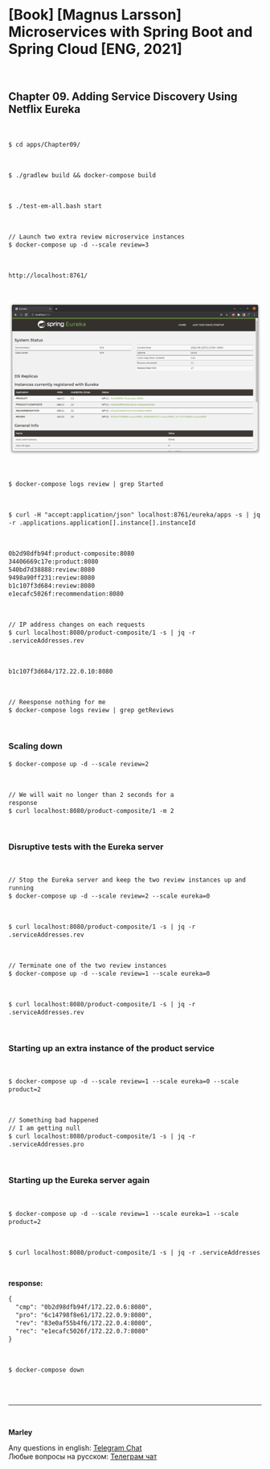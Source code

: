 # [Book] [Magnus Larsson] Microservices with Spring Boot and Spring Cloud [ENG, 2021]

<br/>

## Chapter 09. Adding Service Discovery Using Netflix Eureka

<br/>

```
$ cd apps/Chapter09/
```

<br/>

```
$ ./gradlew build && docker-compose build
```

<br/>

```
$ ./test-em-all.bash start
```

<br/>

```
// Launch two extra review microservice instances
$ docker-compose up -d --scale review=3
```

<br/>

```
http://localhost:8761/
```

<br/>

![Application](/img/ch09-pic01.png?raw=true)

<br/>

```
$ docker-compose logs review | grep Started
```

<br/>

```
$ curl -H "accept:application/json" localhost:8761/eureka/apps -s | jq -r .applications.application[].instance[].instanceId
```

<br/>

```
0b2d98dfb94f:product-composite:8080
34406669c17e:product:8080
540bd7d38888:review:8080
9498a90ff231:review:8080
b1c107f3d684:review:8080
e1ecafc5026f:recommendation:8080
```

<br/>


```
// IP address changes on each requests
$ curl localhost:8080/product-composite/1 -s | jq -r .serviceAddresses.rev
```

<br/>

```
b1c107f3d684/172.22.0.10:8080
```

<br/>

```
// Reesponse nothing for me
$ docker-compose logs review | grep getReviews
```

<br/>

### Scaling down

```
$ docker-compose up -d --scale review=2
```

<br/>

```
// We will wait no longer than 2 seconds for a
response
$ curl localhost:8080/product-composite/1 -m 2
```

<br/>

### Disruptive tests with the Eureka server

<br/>

```
// Stop the Eureka server and keep the two review instances up and
running
$ docker-compose up -d --scale review=2 --scale eureka=0
```

<br/>

```
$ curl localhost:8080/product-composite/1 -s | jq -r .serviceAddresses.rev
```

<br/>

```
// Terminate one of the two review instances
$ docker-compose up -d --scale review=1 --scale eureka=0
```

<br/>

```
$ curl localhost:8080/product-composite/1 -s | jq -r .serviceAddresses.rev
```

<br/>

### Starting up an extra instance of the product service

<br/>

```
$ docker-compose up -d --scale review=1 --scale eureka=0 --scale product=2
```

<br/>

```
// Something bad happened
// I am getting null
$ curl localhost:8080/product-composite/1 -s | jq -r .serviceAddresses.pro
```

<br/>

### Starting up the Eureka server again

<br/>

```
$ docker-compose up -d --scale review=1 --scale eureka=1 --scale product=2
```

<br/>

```
$ curl localhost:8080/product-composite/1 -s | jq -r .serviceAddresses
```

<br/>

**response:**

```
{
  "cmp": "0b2d98dfb94f/172.22.0.6:8080",
  "pro": "6c14798f8e61/172.22.0.9:8080",
  "rev": "83e0af55b4f6/172.22.0.4:8080",
  "rec": "e1ecafc5026f/172.22.0.7:8080"
}
```

<br/>

```
$ docker-compose down
```


<br/><br/>

---

<br/>

**Marley**

Any questions in english: <a href="https://javadev.org/chat/">Telegram Chat</a>  
Любые вопросы на русском: <a href="https://javadev.ru/chat/">Телеграм чат</a>